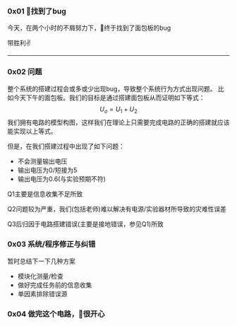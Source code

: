 ### 0x01 👴找到了bug

今天，在两个小时的不屑努力下，👴终于找到了面包板的bug

带胜利✌

---

### 0x02 问题

整个系统的搭建过程会或多或少出现bug，导致整个系统行为方式出现问题。  比如今天下午的面包板。我们的目标是通过搭建面包板从而证明如下等式：
$$
U_o=U_1+U_2
$$
我们拥有电路的模型构图，这样我们在理论上只需要完成电路的正确的搭建就应该能实现以上等式。

但是，在我们搭建过程中出现了如下问题：

- 不会测量输出电压
- 输出电压为0/短接为5
- 输出电压为0.6(与实验预期不符)

Q1主要是信息收集不足所致

Q2问题较为严重，我们(包括老师)难以解决有电源/实验器材所导致的灾难性误差

Q3后归因于电路搭建错误(主要是接地错误，参见Q1)所致

### 0x03 系统/程序修正与纠错

暂时总结下一下几种方案

- 模块化测量/检查
- 做好完成任务前的信息收集
- 单因素排除错误源

### 0x04 做完这个电路，👴很开心





